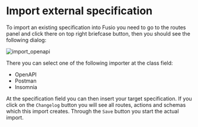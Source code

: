 
# Import external specification

To import an existing specification into Fusio you need to go to the routes panel and click there on top right briefcase
button, then you should see the following dialog:

![import_openapi](/img/use_cases/routes_provider_openapi.png)

There you can select one of the following importer at the class field:

* OpenAPI
* Postman
* Insomnia

At the specification field you can then insert your target specification. If you click on the `Changelog` button you
will see all routes, actions and schemas which this import creates. Through the `Save` button you start the actual
import.
